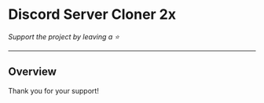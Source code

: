 # Discord Server Cloner 2x

*Support the project by leaving a :star:*

---

## Overview

Thank you for your support!
